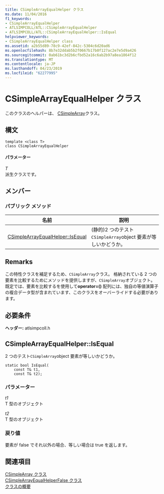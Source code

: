 ```yaml
---
title: CSimpleArrayEqualHelper クラス
ms.date: 11/04/2016
f1_keywords:
- CSimpleArrayEqualHelper
- ATLSIMPCOLL/ATL::CSimpleArrayEqualHelper
- ATLSIMPCOLL/ATL::CSimpleArrayEqualHelper::IsEqual
helpviewer_keywords:
- CSimpleArrayEqualHelper class
ms.assetid: a2b55d89-78c9-42ef-842c-5304c6d20ad6
ms.openlocfilehash: 8b7e32ddab5b2f0667b17b0f127ac2e7e5d9a426
ms.sourcegitcommit: 0ab61bc3d2b6cfbd52a16c6ab2b97a8ea1864f12
ms.translationtype: MT
ms.contentlocale: ja-JP
ms.lasthandoff: 04/23/2019
ms.locfileid: "62277995"
---
```

# <a name="csimplearrayequalhelper-class"></a>CSimpleArrayEqualHelper クラス

このクラスのヘルパーは、 [CSimpleArray](../../atl/reference/csimplearray-class.md)クラス。

## <a name="syntax"></a>構文

```
template <class T>
class CSimpleArrayEqualHelper
```

#### <a name="parameters"></a>パラメーター

*T*<br/>
派生クラスです。

## <a name="members"></a>メンバー

### <a name="public-methods"></a>パブリック メソッド

|名前|説明|
|----------|-----------------|
|[CSimpleArrayEqualHelper::IsEqual](#isequal)|(静的)2 つのテスト`CSimpleArray`object 要素が等しいかどうか。|

## <a name="remarks"></a>Remarks

この特性クラスを補足するため、`CSimpleArray`クラス。 格納されている 2 つの要素を比較するためにメソッドを提供しますが、`CSimpleArray`オブジェクト。 既定では、要素を比較するを使用して**operator=()** 配列には、独自の等値演算子の複合データ型が含まれています、このクラスをオーバーライドする必要があります。

## <a name="requirements"></a>必要条件

**ヘッダー:** atlsimpcoll.h

##  <a name="isequal"></a>  CSimpleArrayEqualHelper::IsEqual

2 つのテスト`CSimpleArray`object 要素が等しいかどうか。

```
static bool IsEqual(
    const T& t1,
    const T& t2);
```

### <a name="parameters"></a>パラメーター

*t1*<br/>
T 型のオブジェクト

*t2*<br/>
T 型のオブジェクト

### <a name="return-value"></a>戻り値

要素が false でそれ以外の場合、等しい場合は true を返します。

## <a name="see-also"></a>関連項目

[CSimpleArray クラス](../../atl/reference/csimplearray-class.md)<br/>
[CSimpleArrayEqualHelperFalse クラス](../../atl/reference/csimplearrayequalhelperfalse-class.md)<br/>
[クラスの概要](../../atl/atl-class-overview.md)
